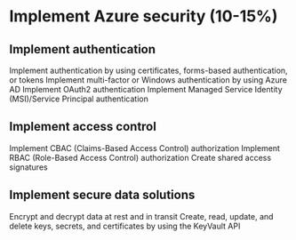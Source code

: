 # Implement Azure security (10-15%)

## Implement authentication 
Implement authentication by using certificates, forms-based authentication, or tokens
Implement multi-factor or Windows authentication by using Azure AD 
Implement OAuth2 authentication
Implement Managed Service Identity (MSI)/Service Principal authentication 

## Implement access control 
Implement CBAC (Claims-Based Access Control) authorization
Implement RBAC (Role-Based Access Control) authorization
Create shared access signatures
## Implement secure data solutions 
Encrypt and decrypt data at rest and in transit
Create, read, update, and delete keys, secrets, and certificates by using the KeyVault API

